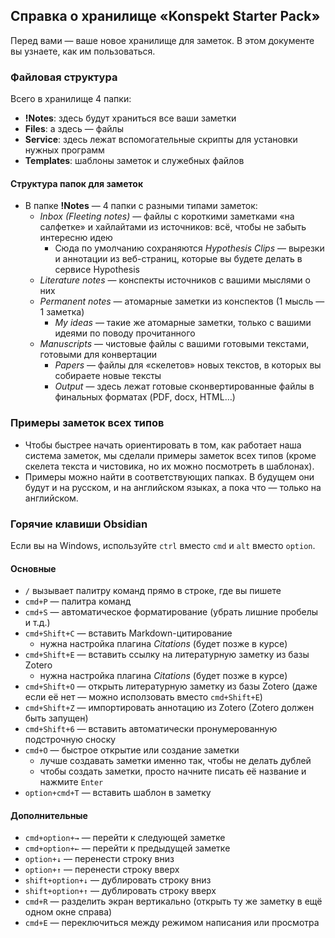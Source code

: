 ## Справка о хранилище «Konspekt Starter Pack»

Перед вами — ваше новое хранилище для заметок. В этом документе вы узнаете, как им пользоваться. 

### Файловая структура

Всего в хранилище 4 папки:

- **!Notes**: здесь будут храниться все ваши заметки
- **Files**: а здесь — файлы
- **Service**: здесь лежат вспомогательные скрипты для установки нужных программ
- **Templates**: шаблоны заметок и служебных файлов

#### Структура папок для заметок
- В папке **!Notes** — 4 папки с разными типами заметок:
	- *Inbox (Fleeting notes)* — файлы с короткими заметками «на салфетке» и хайлайтами из источников: всё, чтобы не забыть интересню идею
		- Сюда по умолчанию сохраняются *Hypothesis Clips* — вырезки и аннотации из веб-страниц, которые вы будете делать в сервисе Hypothesis  
	- *Literature notes* — конспекты источников с вашими мыслями о них
	- *Permanent notes* — атомарные заметки из конспектов (1 мысль — 1 заметка)
		- *My ideas* — такие же атомарные заметки, только с вашими идеями по поводу прочитанного
	- *Manuscripts* — чистовые файлы с вашими готовыми текстами, готовыми для конвертации 
		- *Papers* — файлы для «скелетов» новых текстов, в которых вы собираете новые тексты
		- *Output* — здесь лежат готовые сконвертированные файлы в финальных форматах (PDF, docx, HTML…)

### Примеры заметок всех типов
- Чтобы быстрее начать ориентировать в том, как работает наша система заметок, мы сделали примеры заметок всех типов (кроме скелета текста и чистовика, но их можно посмотреть в шаблонах). 
- Примеры можно найти в соответствующих папках. В будущем они будут и на русском, и на английском языках, а пока что — только на английском.

### Горячие клавиши Obsidian

Если вы на Windows, используйте `ctrl` вместо `cmd` и `alt` вместо `option`.

#### Основные
- `/` вызывает палитру команд прямо в строке, где вы пишете
- `cmd+P` — палитра команд
- `cmd+S` — автоматическое форматирование (убрать лишние пробелы и т.д.)
- `cmd+Shift+C` — вставить Markdown-цитирование 
	- нужна настройка плагина *Citations* (будет позже в курсе)
- `cmd+Shift+E` — вставить ссылку на литературную заметку из базы Zotero
	- нужна настройка плагина *Citations* (будет позже в курсе)
- `cmd+Shift+O` — открыть литературную заметку из базы Zotero (даже если её нет — можно исползовать вместо `cmd+Shift+E`)
- `cmd+Shift+Z` — импортировать аннотацию из Zotero (Zotero должен быть запущен)
- `cmd+Shift+6` — вставить автоматически пронумерованную подстрочную сноску
- `cmd+O` — быстрое открытие или создание заметки 
	- лучше создавать заметки именно так, чтобы не делать дублей 
	- чтобы создать заметки, просто начните писать её название и нажмите `Enter`
- `option+cmd+T` — вставить шаблон в заметку

#### Дополнительные
- `cmd+option+→` — перейти к следующей заметке
- `cmd+option+←` — перейти к предыдущей заметке
- `option+↓` — перенести строку вниз
- `option+↑` — перенести строку вверх
- `shift+option+↓` — дублировать строку вниз
- `shift+option+↑` — дублировать строку вверх
- `cmd+R` — разделить экран вертикально (открыть ту же заметку в ещё одном окне справа)
- `cmd+E` — переключиться между режимом написания или просмотра 